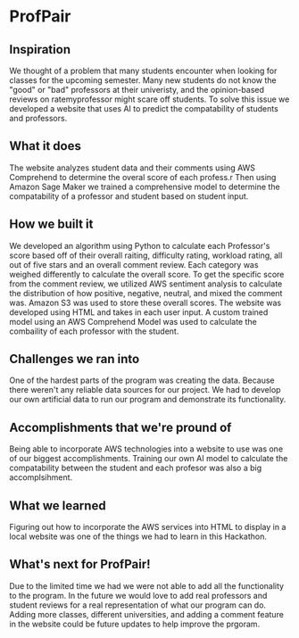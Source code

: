 # ProfPair

## Inspiration
We thought of a problem that many students encounter when looking for classes for the upcoming semester. Many new students do not know the "good" or "bad" professors at their univeristy, and the opinion-based reviews on ratemyprofessor might scare off students. To solve this issue we developed a website that uses AI to predict the compatability of students and professors. 

## What it does
The website analyzes student data and their comments using AWS Comprehend to determine the overal score of each profess.r 
Then using Amazon Sage Maker we trained a comprehensive model to determine the compatability of a professor and student based on student input. 

## How we built it
We developed an algorithm using Python to calculate each Professor's score based off of their overall raiting, difficulty rating, workload rating, all out of five stars and an overall comment review. Each category was weighed differently to calculate the overall score. To get the specific score from the comment review, we utilized AWS sentiment analysis to calculate the distribution of how positive, negative, neutral, and mixed the comment was. Amazon S3 was used to store these overall scores. The website was developed using HTML and takes in each user input. A custom trained model using an AWS Comprehend Model was used to calculate the combaility of each professor with the student. 

## Challenges we ran into
One of the hardest parts of the program was creating the data. Because there weren't any reliable data sources for our project. We had to develop our own artificial data to run our program and demonstrate its functionality.

## Accomplishments that we're pround of 
Being able to incorporate AWS technologies into a website to use was one of our biggest accomplishments. Training our own AI model to calculate the compatability between the student and each profesor was also a big accomplsihment. 

## What we learned
Figuring out how to incorporate the AWS services into HTML to display in a local website was one of the things we had to learn in this Hackathon. 

## What's next for ProfPair!
Due to the limited time we had we were not able to add all the functionality to the program. In the future we would love to add real professors and student reviews for a real representation of what our program can do. Adding more classes, different universities, and adding a comment feature in the website could be future updates to help improve the prgoram. 




